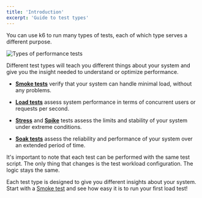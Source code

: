 ```yaml
---
title: 'Introduction'
excerpt: 'Guide to test types'
---
```


You can use k6 to run many types of tests, each of which type serves a different purpose.

![Types of performance tests](./images/test-types.png)

Different test types will teach you different things about your system and give you the insight
needed to understand or optimize performance.

- [**Smoke tests**](/test-types/smoke-testing) verify that your system can handle minimal load, without any problems.

- [**Load tests**](/test-types/load-testing) assess system performance in terms of concurrent users or requests per second.

- [**Stress**](/test-types/stress-testing) and [**Spike**](/test-types/stress-testing#spike-testing-in-k6) tests assess the limits and stability of your system under extreme conditions.

- [**Soak tests**](/test-types/soak-testing) assess the reliability and performance of your system over an extended period of time.


It's important to note that each test can be performed with the same test script.
The only thing that changes is the test workload configuration.
The logic stays the same.

Each test type is designed to give you different insights about your system.
Start with a [Smoke test](/test-types/smoke-testing) and see how easy it is to run your first load test!

<!--
 Note that performance, stability, and reliability, while related, are 3 different goals.

If you are reading this, you are here to achieve one or all 3 goals.

Here's the short recipe to test your system for performance, stability, and reliability.

1. Start small. Run a smoke test.
2. If your smoke test succeeded, increase the load and run a small load test.
3. If your load test worked as expected, automate it. Automate early. Consistency is key.
4. Monitor your performance over time. If you automated by scheduling your tests to run nightly,
   observe the performance changes over time.
5. Add thresholds to your load test to fail when the performance decreases below your expectations.
   Setup notifications on failure.
6. Run significant Load Tests nightly in your Staging Environment to make sure your performance
   didn't degrade due to recent code changes.
7. Run a Stress Test to verify the limits of your system, and it's stability under extreme
   conditions.
8. Run Soak Test to verify the reliability of your system over an extended period of time.
-->
